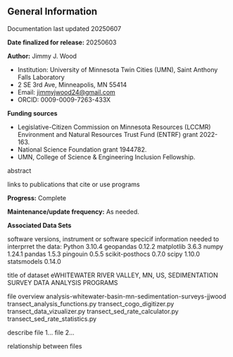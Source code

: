 ## General Information
Documentation last updated 20250607

**Date finalized for release:** 20250603

**Author:** Jimmy J. Wood
- Institution: University of Minnesota Twin Cities (UMN), Saint Anthony Falls Laboratory
- 2 SE 3rd Ave, Minneapolis, MN 55414
- Email: jimmyjwood24@gmail.com
- ORCID: 0009-0009-7263-433X
  
**Funding sources**
- Legislative-Citizen Commission on Minnesota Resources (LCCMR) Environment and Natural Resources Trust Fund (ENTRF) grant 2022-163.
- National Science Foundation grant 1944782.
- UMN, College of Science & Engineering Inclusion Fellowship.

abstract 

links to publications that cite or use programs

**Progress:** Complete

**Maintenance/update frequency:** As needed. 

**Associated Data Sets**

software versions, instrument or software specicif information needed to interprret the data:
Python 3.10.4
geopandas 0.12.2
matplotlib 3.6.3
numpy 1.24.1
pandas 1.5.3
pingouin 0.5.5
scikit-posthocs 0.7.0
scipy 1.10.0
statsmodels 0.14.0

title of dataset eWHITEWATER RIVER VALLEY, MN, US, SEDIMENTATION SURVEY DATA ANALYSIS PROGRAMS

file overview
analysis-whitewater-basin-mn-sedimentation-surveys-jjwood
transect_analysis_functions.py
transect_cogo_digitizer.py
transect_data_vizualizer.py
transect_sed_rate_calculator.py
transect_sed_rate_statistics.py

describe file 1...
file 2...

relationship between files
